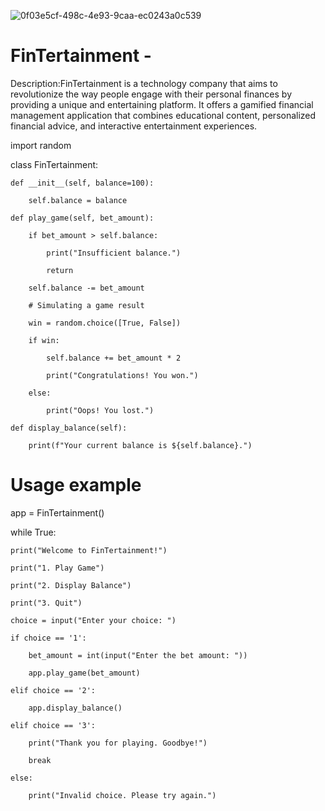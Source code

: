 ![0f03e5cf-498c-4e93-9caa-ec0243a0c539](https://github.com/Curtis-madawa/FinTertainment/assets/123270149/45af7bcd-0293-4b6e-88f1-389277f513df)
# FinTertainment - 


Description:FinTertainment is a technology company that aims to revolutionize the way people engage with their personal finances by providing a unique and entertaining platform. It offers a gamified financial management application that combines educational content, personalized financial advice, and interactive entertainment experiences.

import random

class FinTertainment:

    def __init__(self, balance=100):

        self.balance = balance

    def play_game(self, bet_amount):

        if bet_amount > self.balance:

            print("Insufficient balance.")

            return

        self.balance -= bet_amount

        # Simulating a game result

        win = random.choice([True, False])

        if win:

            self.balance += bet_amount * 2

            print("Congratulations! You won.")

        else:

            print("Oops! You lost.")

    def display_balance(self):

        print(f"Your current balance is ${self.balance}.")

# Usage example

app = FinTertainment()

while True:

    print("Welcome to FinTertainment!")

    print("1. Play Game")

    print("2. Display Balance")

    print("3. Quit")

    choice = input("Enter your choice: ")

    if choice == '1':

        bet_amount = int(input("Enter the bet amount: "))

        app.play_game(bet_amount)

    elif choice == '2':

        app.display_balance()

    elif choice == '3':

        print("Thank you for playing. Goodbye!")

        break

    else:

        print("Invalid choice. Please try again.")
